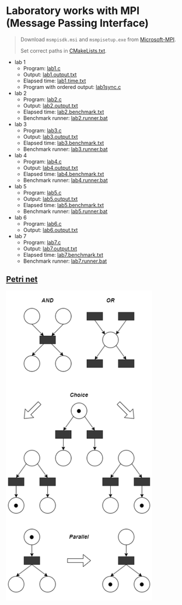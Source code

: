 # Laboratory works with MPI (Message Passing Interface)

> Download `msmpisdk.msi` and `msmpisetup.exe` from
> [Microsoft-MPI](https://github.com/microsoft/Microsoft-MPI/releases).
>
> Set correct paths in [CMakeLists.txt](CMakeLists.txt).

- lab 1
    - Program: [lab1.c](lab1.c)
    - Output: [lab1.output.txt](lab1.output.txt)
    - Elapsed time: [lab1.time.txt](lab1.time.txt)
    - Program with ordered output: [lab1sync.c](lab1sync.c)
- lab 2
    - Program: [lab2.c](lab2.c)
    - Output: [lab2.output.txt](lab2.output.txt)
    - Elapsed time: [lab2.benchmark.txt](lab2.benchmark.txt)
    - Benchmark runner: [lab2.runner.bat](lab2.runner.bat)
- lab 3
    - Program: [lab3.c](lab3.c)
    - Output: [lab3.output.txt](lab3.output.txt)
    - Elapsed time: [lab3.benchmark.txt](lab3.benchmark.txt)
    - Benchmark runner: [lab3.runner.bat](lab3.runner.bat)
- lab 4
    - Program: [lab4.c](lab4.c)
    - Output: [lab4.output.txt](lab4.output.txt)
    - Elapsed time: [lab4.benchmark.txt](lab4.benchmark.txt)
    - Benchmark runner: [lab4.runner.bat](lab4.runner.bat)
- lab 5
    - Program: [lab5.c](lab5.c)
    - Output: [lab5.output.txt](lab5.output.txt)
    - Elapsed time: [lab5.benchmark.txt](lab5.benchmark.txt)
    - Benchmark runner: [lab5.runner.bat](lab5.runner.bat)
- lab 6
    - Program: [lab6.c](lab6.c)
    - Output: [lab6.output.txt](lab6.output.txt)
- lab 7
  - Program: [lab7.c](lab7.c)
  - Output: [lab7.output.txt](lab7.output.txt)
  - Elapsed time: [lab7.benchmark.txt](lab7.benchmark.txt)
  - Benchmark runner: [lab7.runner.bat](lab7.runner.bat)

## [Petri net](https://en.wikipedia.org/wiki/Petri_net)

<img src="petri-net.drawio.png" alt="Petri net" width="400px"/>
